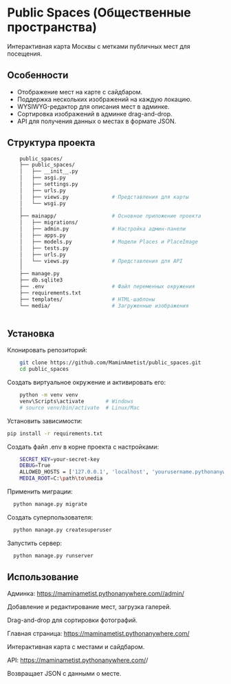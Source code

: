 # Public Spaces (Общественные пространства)

Интерактивная карта Москвы с метками публичных мест для посещения.

## Особенности

- Отображение мест на карте с сайдбаром.
- Поддержка нескольких изображений на каждую локацию.
- WYSIWYG-редактор для описания мест в админке.
- Сортировка изображений в админке drag-and-drop.
- API для получения данных о местах в формате JSON.

## Структура проекта
```bash
    public_spaces/
    ├── public_spaces/            
    │   ├── __init__.py
    │   ├── asgi.py
    │   ├── settings.py           
    │   ├── urls.py               
    │   ├── views.py              # Представления для карты
    │   └── wsgi.py
    │
    ├── mainapp/                  # Основное приложение проекта
    │   ├── migrations/           
    │   ├── admin.py              # Настройка админ-панели
    │   ├── apps.py
    │   ├── models.py             # Модели Places и PlaceImage
    │   ├── tests.py
    │   ├── urls.py              
    │   └── views.py              # Представления для API
    │
    ├── manage.py                 
    ├── db.sqlite3                
    ├── .env                      # Файл переменных окружения 
    ├── requirements.txt          
    ├── templates/                # HTML-шаблоны
    └── media/                    # Загруженные изображения
  
```

## Установка

Клонировать репозиторий:
```bash
    git clone https://github.com/MaminAmetist/public_spaces.git
    cd public_spaces
   ```

Создать виртуальное окружение и активировать его:

```bash
    python -m venv venv
    venv\Scripts\activate       # Windows
    # source venv/bin/activate  # Linux/Mac
```

Установить зависимости:

```bash
pip install -r requirements.txt
```

Создать файл .env в корне проекта с настройками:
```bash
    SECRET_KEY=your-secret-key
    DEBUG=True
    ALLOWED_HOSTS = ['127.0.0.1', 'localhost', 'yourusername.pythonanywhere.com']
    MEDIA_ROOT=C:\path\to\media
```

Применить миграции:

```bash
  python manage.py migrate
```

Создать суперпользователя:

```bash
  python manage.py createsuperuser
```

Запустить сервер:

```bash
  python manage.py runserver
```
## Использование

Админка: https://maminametist.pythonanywhere.com//admin/

Добавление и редактирование мест, загрузка галерей.

Drag-and-drop для сортировки фотографий.

Главная страница: https://maminametist.pythonanywhere.com/

Интерактивная карта с местами и сайдбаром.

API: https://maminametist.pythonanywhere.com/<id>/

Возвращает JSON с данными о месте.
